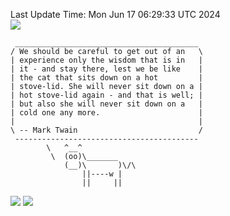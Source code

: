 Last Update Time: 
Mon Jun 17 06:29:33 UTC 2024
<br>![](https://img.shields.io/badge/%E5%A4%A7%E5%AE%B6-%E5%AE%89%E5%AE%89-green)<br>
```
 _________________________________________
/ We should be careful to get out of an   \
| experience only the wisdom that is in   |
| it - and stay there, lest we be like    |
| the cat that sits down on a hot         |
| stove-lid. She will never sit down on a |
| hot stove-lid again - and that is well; |
| but also she will never sit down on a   |
| cold one any more.                      |
|                                         |
\ -- Mark Twain                           /
 -----------------------------------------
        \   ^__^
         \  (oo)\_______
            (__)\       )\/\
                ||----w |
                ||     ||
```
![](https://github-readme-stats.vercel.app/api?username=chenlitw)
![](https://github-readme-stats.vercel.app/api/top-langs/?username=chenlitw)
